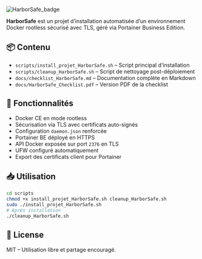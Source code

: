 
![HarborSafe_badge](https://github.com/user-attachments/assets/ce9820d2-bbec-4fdf-a08c-449256b926bc)

**HarborSafe** est un projet d’installation automatisée d’un environnement Docker rootless sécurisé avec TLS, géré via Portainer Business Edition.

## 📦 Contenu

- `scripts/install_projet_HarborSafe.sh` – Script principal d’installation
- `scripts/cleanup_HarborSafe.sh` – Script de nettoyage post-déploiement
- `docs/checklist_HarborSafe.md` – Documentation complète en Markdown
- `docs/HarborSafe_Checklist.pdf` – Version PDF de la checklist

## 🚀 Fonctionnalités

- Docker CE en mode rootless
- Sécurisation via TLS avec certificats auto-signés
- Configuration `daemon.json` renforcée
- Portainer BE déployé en HTTPS
- API Docker exposée sur port `2376` en TLS
- UFW configuré automatiquement
- Export des certificats client pour Portainer

## 📥 Utilisation

```bash
cd scripts
chmod +x install_projet_HarborSafe.sh cleanup_HarborSafe.sh
sudo ./install_projet_HarborSafe.sh
# Après installation
./cleanup_HarborSafe.sh
```

## 📄 License

MIT – Utilisation libre et partage encouragé.
